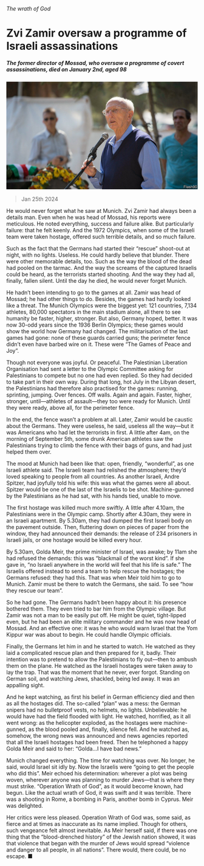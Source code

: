 ###### The wrath of God

# Zvi Zamir oversaw a programme of Israeli assassinations 

##### The former director of Mossad, who oversaw a programme of covert assassinations, died on January 2nd, aged 98 

![image](images/20240127_OBP501.jpg) 

> Jan 25th 2024 

He would never forget what he saw at Munich. Zvi Zamir had always been a details man. Even when he was head of Mossad, his reports were meticulous. He noted everything, success and failure alike. But particularly failure: that he felt keenly. And the 1972 Olympics, when some of the Israeli team were taken hostage, offered such terrible details, and so much failure. 

Such as the fact that the Germans had started their “rescue” shoot-out at night, with no lights. Useless. He could hardly believe that blunder. There were other memorable details, too. Such as the way the blood of the dead had pooled on the tarmac. And the way the screams of the captured Israelis could be heard, as the terrorists started shooting. And the way they had all, finally, fallen silent. Until the day he died, he would never forget Munich.

He hadn’t been intending to go to the games at all. Zamir was head of Mossad; he had other things to do. Besides, the games had hardly looked like a threat. The Munich Olympics were the biggest yet: 121 countries, 7,134 athletes, 80,000 spectators in the main stadium alone, all there to see humanity be faster, higher, stronger. But also, Germany hoped, better. It was now 30-odd years since the 1936 Berlin Olympics; these games would show the world how Germany had changed. The militarisation of the last games had gone: none of these guards carried guns; the perimeter fence didn’t even have barbed wire on it. These were “The Games of Peace and Joy”.

Though not everyone was joyful. Or peaceful. The Palestinian Liberation Organisation had sent a letter to the Olympic Committee asking for Palestinians to compete but no one had even replied. So they had decided to take part in their own way. During that long, hot July in the Libyan desert, the Palestinians had therefore also practised for the games: running, sprinting, jumping. Over fences. Off walls. Again and again. Faster, higher, stronger, until—athletes of assault—they too were ready for Munich. Until they were ready, above all, for the perimeter fence.

In the end, the fence wasn’t a problem at all. Later, Zamir would be caustic about the Germans. They were useless, he said, useless all the way—but it was Americans who had let the terrorists in first. A little after 4am, on the morning of September 5th, some drunk American athletes saw the Palestinians trying to climb the fence with their bags of guns, and had just helped them over. 

The mood at Munich had been like that: open, friendly, “wonderful”, as one Israeli athlete said. The Israeli team had relished the atmosphere; they’d loved speaking to people from all countries. As another Israeli, Andre Spitzer, had joyfully told his wife: this was what the games were all about. Spitzer would be one of the last of the Israelis to be shot. Machine-gunned by the Palestinians as he had sat, with his hands tied, unable to move. 

The first hostage was killed much more swiftly. A little after 4.10am, the Palestinians were in the Olympic camp. Shortly after 4.30am, they were in an Israeli apartment. By 5.30am, they had dumped the first Israeli body on the pavement outside. Then, fluttering down on pieces of paper from the window, they had announced their demands: the release of 234 prisoners in Israeli jails, or one hostage would be killed every hour. 

By 5.30am, Golda Meir, the prime minister of Israel, was awake; by 11am she had refused the demands: this was “blackmail of the worst kind”. If she gave in, “no Israeli anywhere in the world will feel that his life is safe.” The Israelis offered instead to send a team to help rescue the hostages; the Germans refused: they had this. That was when Meir told him to go to Munich. Zamir must be there to watch the Germans, she said. To see “how they rescue our team”. 

So he had gone. The Germans hadn’t been happy about it: his presence bothered them. They even tried to bar him from the Olympic village. But Zamir was not a man to be easily put off. He might be quiet, tight-lipped even, but he had been an elite military commander and he was now head of Mossad. And an effective one: it was he who would warn Israel that the Yom Kippur war was about to begin. He could handle Olympic officials. 

Finally, the Germans let him in and he started to watch. He watched as they laid a complicated rescue plan and then prepared for it, badly. Their intention was to pretend to allow the Palestinians to fly out—then to ambush them on the plane. He watched as the Israeli hostages were taken away to lay the trap. That was the moment that he never, ever forgot. Standing on German soil, and watching Jews, shackled, being led away. It was an appalling sight. 

And he kept watching, as first his belief in German efficiency died and then as all the hostages did. The so-called “plan” was a mess: the German snipers had no bulletproof vests, no helmets, no lights. Unbelievable: he would have had the field flooded with light. He watched, horrified, as it all went wrong: as the helicopter exploded, as the hostages were machine-gunned, as the blood pooled and, finally, silence fell. And he watched as, somehow, the wrong news was announced and news agencies reported that all the Israeli hostages had been freed. Then he telephoned a happy Golda Meir and said to her: “Golda…I have bad news.”

Munich changed everything. The time for watching was over. No longer, he said, would Israel sit idly by. Now the Israelis were “going to get the people who did this”. Meir echoed his determination: wherever a plot was being woven, wherever anyone was planning to murder Jews—that is where they must strike. “Operation Wrath of God”, as it would become known, had begun. Like the actual wrath of God, it was swift and it was terrible. There was a shooting in Rome, a bombing in Paris, another bomb in Cyprus. Meir was delighted.

Her critics were less pleased. Operation Wrath of God was, some said, as fierce and at times as inaccurate as its name implied. Though for others, such vengeance felt almost inevitable. As Meir herself said, if there was one thing that the “blood-drenched history” of the Jewish nation showed, it was that violence that began with the murder of Jews would spread “violence and danger to all people, in all nations”. There would, there could, be no escape. ■

